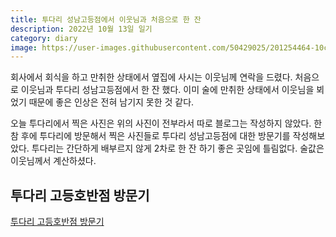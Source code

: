 ```yaml
---
title: 투다리 성남고등점에서 이웃님과 처음으로 한 잔
description: 2022년 10월 13일 일기
category: diary
image: https://user-images.githubusercontent.com/50429025/201254464-10c36e57-ea5d-4875-8dc2-443ca855894a.jpg
---
```


회사에서 회식을 하고 만취한 상태에서 옆집에 사시는 이웃님께 연락을 드렸다. 
처음으로 이웃님과 투다리 성남고등점에서 한 잔 했다. 
이미 술에 만취한 상태에서 이웃님을 뵈었기 때문에 좋은 인상은 전혀 남기지 못한 것 같다. 


오늘 투다리에서 찍은 사진은 위의 사진이 전부라서 따로 블로그는 작성하지 않았다. 
한참 후에 투다리에 방문해서 찍은 사진들로 투다리 성남고등점에 대한 방문기를 작성해보았다. 
투다리는 간단하게 배부르지 않게 2차로 한 잔 하기 좋은 곳임에 틀림없다. 
술값은 이웃님께서 계산하셨다. 


투다리 고등호반점 방문기
---

[투다리 고등호반점 방문기](https://m.blog.naver.com/boyinblue/222913608119)
